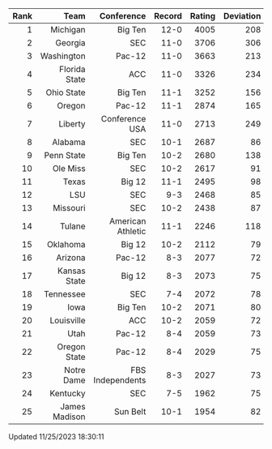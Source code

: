 | Rank  | Team                 | Conference           | Record   | Rating | Deviation |
| ---:  | ---:                 | ---:                 | ---:     | ---:   | ---:      |
| 1     | Michigan             | Big Ten              | 12-0     | 4005   | 208       |
| 2     | Georgia              | SEC                  | 11-0     | 3706   | 306       |
| 3     | Washington           | Pac-12               | 11-0     | 3663   | 213       |
| 4     | Florida State        | ACC                  | 11-0     | 3326   | 234       |
| 5     | Ohio State           | Big Ten              | 11-1     | 3252   | 156       |
| 6     | Oregon               | Pac-12               | 11-1     | 2874   | 165       |
| 7     | Liberty              | Conference USA       | 11-0     | 2713   | 249       |
| 8     | Alabama              | SEC                  | 10-1     | 2687   | 86        |
| 9     | Penn State           | Big Ten              | 10-2     | 2680   | 138       |
| 10    | Ole Miss             | SEC                  | 10-2     | 2617   | 91        |
| 11    | Texas                | Big 12               | 11-1     | 2495   | 98        |
| 12    | LSU                  | SEC                  | 9-3      | 2468   | 85        |
| 13    | Missouri             | SEC                  | 10-2     | 2438   | 87        |
| 14    | Tulane               | American Athletic    | 11-1     | 2246   | 118       |
| 15    | Oklahoma             | Big 12               | 10-2     | 2112   | 79        |
| 16    | Arizona              | Pac-12               | 8-3      | 2077   | 72        |
| 17    | Kansas State         | Big 12               | 8-3      | 2073   | 75        |
| 18    | Tennessee            | SEC                  | 7-4      | 2072   | 78        |
| 19    | Iowa                 | Big Ten              | 10-2     | 2071   | 80        |
| 20    | Louisville           | ACC                  | 10-2     | 2059   | 72        |
| 21    | Utah                 | Pac-12               | 8-4      | 2059   | 73        |
| 22    | Oregon State         | Pac-12               | 8-4      | 2029   | 75        |
| 23    | Notre Dame           | FBS Independents     | 8-3      | 2027   | 73        |
| 24    | Kentucky             | SEC                  | 7-5      | 1962   | 75        |
| 25    | James Madison        | Sun Belt             | 10-1     | 1954   | 82        |

Updated 11/25/2023 18:30:11
